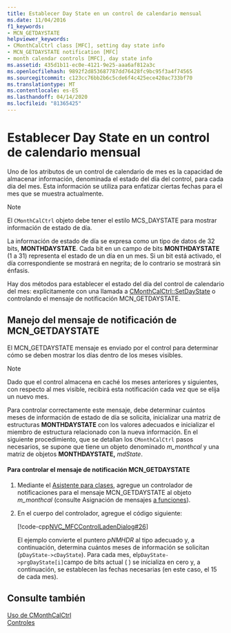 ```yaml
---
title: Establecer Day State en un control de calendario mensual
ms.date: 11/04/2016
f1_keywords:
- MCN_GETDAYSTATE
helpviewer_keywords:
- CMonthCalCtrl class [MFC], setting day state info
- MCN_GETDAYSTATE notification [MFC]
- month calendar controls [MFC], day state info
ms.assetid: 435d1b11-ec0e-4121-9e25-aaa6af812a3c
ms.openlocfilehash: 9892f2d853687787dd76428fc9bc95f3a4f74565
ms.sourcegitcommit: c123cc76bb2b6c5cde6f4c425ece420ac733bf70
ms.translationtype: MT
ms.contentlocale: es-ES
ms.lasthandoff: 04/14/2020
ms.locfileid: "81365425"
---
```

# <a name="setting-the-day-state-of-a-month-calendar-control"></a>Establecer Day State en un control de calendario mensual

Uno de los atributos de un control de calendario de mes es la capacidad de almacenar información, denominada el estado del día del control, para cada día del mes. Esta información se utiliza para enfatizar ciertas fechas para el mes que se muestra actualmente.

> [!NOTE]
> El `CMonthCalCtrl` objeto debe tener el estilo MCS_DAYSTATE para mostrar información de estado de día.

La información de estado de día se expresa como un tipo de datos de 32 bits, **MONTHDAYSTATE**. Cada bit en un campo de bits **MONTHDAYSTATE** (1 a 31) representa el estado de un día en un mes. Si un bit está activado, el día correspondiente se mostrará en negrita; de lo contrario se mostrará sin énfasis.

Hay dos métodos para establecer el estado del día del control de calendario del mes: explícitamente con una llamada a [CMonthCalCtrl::SetDayState](../mfc/reference/cmonthcalctrl-class.md#setdaystate) o controlando el mensaje de notificación MCN_GETDAYSTATE.

## <a name="handling-the-mcn_getdaystate-notification-message"></a>Manejo del mensaje de notificación de MCN_GETDAYSTATE

El MCN_GETDAYSTATE mensaje es enviado por el control para determinar cómo se deben mostrar los días dentro de los meses visibles.

> [!NOTE]
> Dado que el control almacena en caché los meses anteriores y siguientes, con respecto al mes visible, recibirá esta notificación cada vez que se elija un nuevo mes.

Para controlar correctamente este mensaje, debe determinar cuántos meses de información de estado de día se solicita, inicializar una matriz de estructuras **MONTHDAYSTATE** con los valores adecuados e inicializar el miembro de estructura relacionado con la nueva información. En el siguiente procedimiento, que se detallan los `CMonthCalCtrl` pasos necesarios, se supone que tiene un objeto denominado *m_monthcal* y una matriz de objetos **MONTHDAYSTATE,** *mdState*.

#### <a name="to-handle-the-mcn_getdaystate-notification-message"></a>Para controlar el mensaje de notificación MCN_GETDAYSTATE

1. Mediante el [Asistente para clases](reference/mfc-class-wizard.md), agregue un controlador de notificaciones para el mensaje MCN_GETDAYSTATE al objeto *m_monthcal* (consulte Asignación de mensajes [a funciones](../mfc/reference/mapping-messages-to-functions.md)).

1. En el cuerpo del controlador, agregue el código siguiente:

   [!code-cpp[NVC_MFCControlLadenDialog#26](../mfc/codesnippet/cpp/setting-the-day-state-of-a-month-calendar-control_1.cpp)]

   El ejemplo convierte el puntero *pNMHDR* al tipo adecuado y, a continuación, determina cuántos meses de información se solicitan (`pDayState->cDayState`). Para cada mes, el`pDayState->prgDayState[i]`campo de bits actual ( ) se inicializa en cero y, a continuación, se establecen las fechas necesarias (en este caso, el 15 de cada mes).

## <a name="see-also"></a>Consulte también

[Uso de CMonthCalCtrl](../mfc/using-cmonthcalctrl.md)<br/>
[Controles](../mfc/controls-mfc.md)
